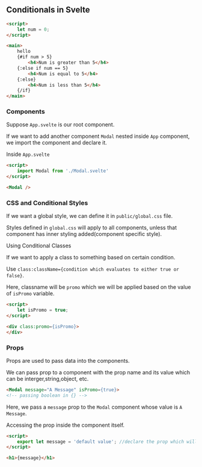 ## Conditionals in Svelte

```HTML
<script>
    let num = 0;
</script>

<main>
    hello
    {#if num > 5}
        <h4>Num is greater than 5</h4>
    {:else if num == 5}
        <h4>Num is equal to 5</h4>
    {:else}
        <h4>Num is less than 5</h4>
    {/if}
</main>
```

### Components

Suppose `App.svelte` is our root component.

If we want to add another component `Modal` nested inside `App` component, we import the component and declare it.

Inside `App.svelte`

```HTML
<script>
    import Modal from './Modal.svelte'
</script>

<Modal />
```

### CSS and Conditional Styles

If we want a global style, we can define it in `public/global.css` file.

Styles defined in `global.css` will apply to all components, unless that component has inner styling added(component specific style).

Using Conditional Classes

If we want to apply a class to something based on certain condition.

Use `class:className={condition which evaluates to either true or false}`.

Here, classname will be `promo` which we will be applied based on the value of `isPromo` variable.

```HTML
<script>
    let isPromo = true;
</script>

<div class:promo={isPromo}>
</div>
```

### Props

Props are used to pass data into the components.

We can pass prop to a component with the prop name and its value which can be interger,string,object, etc.

```HTML
<Modal message="A Message" isPromo={true}>
<!-- passing boolean in {} -->
```

Here, we pass a `message` prop to the `Modal` component whose value is `A Message`.

Accessing the prop inside the component itself.

```HTML
<script>
    export let message = 'default value'; //declare the prop which will be set outside the component.(Therefore, using export)
</script>

<h1>{message}</h1>
```
